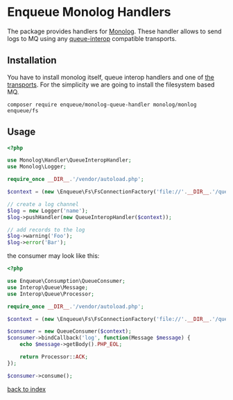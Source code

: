 # Enqueue Monolog Handlers 

The package provides handlers for [Monolog](https://github.com/Seldaek/monolog). 
These handler allows to send logs to MQ using any [queue-interop](https://github.com/queue-interop/queue-interop) compatible transports. 

## Installation

You have to install monolog itself, queue interop handlers and one of [the transports](https://github.com/php-enqueue/enqueue-dev/blob/master/docs/index.md#transports).
For the simplicity we are going to install the filesystem based MQ.  

```
composer require enqueue/monolog-queue-handler monolog/monlog enqueue/fs
```

## Usage

```php
<?php

use Monolog\Handler\QueueInteropHandler;
use Monolog\Logger;

require_once __DIR__.'/vendor/autoload.php';

$context = (new \Enqueue\Fs\FsConnectionFactory('file://'.__DIR__.'/queue'))->createContext();

// create a log channel
$log = new Logger('name');
$log->pushHandler(new QueueInteropHandler($context));

// add records to the log
$log->warning('Foo');
$log->error('Bar');
```

the consumer may look like this: 

```php
<?php

use Enqueue\Consumption\QueueConsumer;
use Interop\Queue\Message;
use Interop\Queue\Processor;

require_once __DIR__.'/vendor/autoload.php';

$context = (new \Enqueue\Fs\FsConnectionFactory('file://'.__DIR__.'/queue'))->createContext();

$consumer = new QueueConsumer($context);
$consumer->bindCallback('log', function(Message $message) {
    echo $message->getBody().PHP_EOL;

    return Processor::ACK;
});

$consumer->consume();

```

[back to index](../index.md)